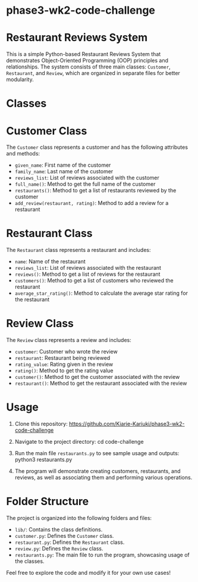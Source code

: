 # phase3-wk2-code-challenge

# Restaurant Reviews System

This is a simple Python-based Restaurant Reviews System that demonstrates Object-Oriented Programming (OOP) principles and relationships. The system consists of three main classes: `Customer`, `Restaurant`, and `Review`, which are organized in separate files for better modularity.



# Classes

# Customer Class
The `Customer` class represents a customer and has the following attributes and methods:
- `given_name`: First name of the customer
- `family_name`: Last name of the customer
- `reviews_list`: List of reviews associated with the customer
- `full_name()`: Method to get the full name of the customer
- `restaurants()`: Method to get a list of restaurants reviewed by the customer
- `add_review(restaurant, rating)`: Method to add a review for a restaurant

# Restaurant Class
The `Restaurant` class represents a restaurant and includes:
- `name`: Name of the restaurant
- `reviews_list`: List of reviews associated with the restaurant
- `reviews()`: Method to get a list of reviews for the restaurant
- `customers()`: Method to get a list of customers who reviewed the restaurant
- `average_star_rating()`: Method to calculate the average star rating for the restaurant

# Review Class
The `Review` class represents a review and includes:
- `customer`: Customer who wrote the review
- `restaurant`: Restaurant being reviewed
- `rating_value`: Rating given in the review
- `rating()`: Method to get the rating value
- `customer()`: Method to get the customer associated with the review
- `restaurant()`: Method to get the restaurant associated with the review

# Usage

1. Clone this repository: https://github.com/Kiarie-Kariuki/phase3-wk2-code-challenge

2. Navigate to the project directory: cd code-challenge

3. Run the main file `restaurants.py` to see sample usage and outputs: python3 restaurants.py


4. The program will demonstrate creating customers, restaurants, and reviews, as well as associating them and performing various operations.

# Folder Structure

The project is organized into the following folders and files:

- `lib/`: Contains the class definitions.
- `customer.py`: Defines the `Customer` class.
- `restaurant.py`: Defines the `Restaurant` class.
- `review.py`: Defines the `Review` class.
- `restaurants.py`: The main file to run the program, showcasing usage of the classes.

Feel free to explore the code and modify it for your own use cases!
